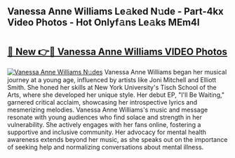 ## Vanessa Anne Williams Le𝚊ked N𝚞de - Part-4kx Video Photos - Hot Onlyf𝚊ns Le𝚊ks MEm4I

# <h2><a href="http://ab27876.deff.icu/?id=Vanessa+Anne+Williams">🔗 New 👉🔴 Vanessa Anne Williams VIDEO Photos</a></h2>

[![Vanessa Anne Williams N𝚞des](https://i.imgur.com/rIISA9y.gif)](http://ab27876.deff.icu/?id=Vanessa+Anne+Williams)
Vanessa Anne Williams began her musical journey at a young age, influenced by artists like Joni Mitchell and Elliott Smith. She honed her skills at New York University's Tisch School of the Arts, where she developed her unique style. Her debut EP, "I'll Be Waiting," garnered critical acclaim, showcasing her introspective lyrics and mesmerizing melodies. Vanessa Anne Williams's music and message resonate with young audiences who find solace and strength in her vulnerability. She actively engages with her fans online, fostering a supportive and inclusive community. Her advocacy for mental health awareness extends beyond her music, as she speaks out on the importance of seeking help and normalizing conversations about mental illness.
